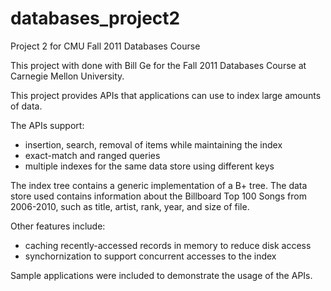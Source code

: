 databases_project2
==================

Project 2 for CMU Fall 2011 Databases Course

This project with done with Bill Ge for the Fall 2011 Databases Course at Carnegie Mellon University.

This project provides APIs that applications can use to index large amounts of data.

The APIs support:
- insertion, search, removal of items while maintaining the index
- exact-match and ranged queries
- multiple indexes for the same data store using different keys

The index tree contains a generic implementation of a B+ tree.
The data store used contains information about the Billboard Top 100 Songs from 2006-2010, such as title, artist, rank, year, and size of file.

Other features include:
- caching recently-accessed records in memory to reduce disk access
- synchornization to support concurrent accesses to the index

Sample applications were included to demonstrate the usage of the APIs.
